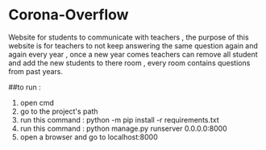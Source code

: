 # Corona-Overflow
Website for students to communicate with teachers , the purpose of this website is for teachers to not keep answering the same question again and again every year , once a new year comes teachers can remove all student and add the new students to there room , every room contains questions from past years.   

##to run :
1) open cmd
2) go to the project's path 
3) run this command : python -m pip install -r requirements.txt
4) run this command : python manage.py runserver 0.0.0.0:8000
5) open a browser and go to localhost:8000
